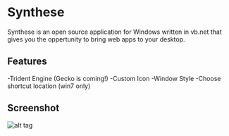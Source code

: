 Synthese
========

Synthese is an open source application for Windows written in vb.net that gives you the oppertunity to bring web apps to your desktop.

Features
--------
-Trident Engine (Gecko is coming!)
-Custom Icon
-Window Style
-Choose shortcut location (win7 only)

Screenshot
----------
![alt tag](http://www.synthese.noxonsoft.com/synthese_app.PNG)
